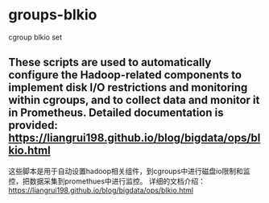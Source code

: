 # groups-blkio
cgroup blkio set

These scripts are used to automatically configure the Hadoop-related components to implement disk I/O restrictions and monitoring within cgroups, and to collect data and monitor it in Prometheus. 
Detailed documentation is provided: https://liangrui198.github.io/blog/bigdata/ops/blkio.html
------------------------------------------------------------------------------------------------------------
这些脚本是用于自动设置hadoop相关组件，到cgroups中进行磁盘io限制和监控，把数据采集到promethues中进行监控。
详细的文档介绍：https://liangrui198.github.io/blog/bigdata/ops/blkio.html
